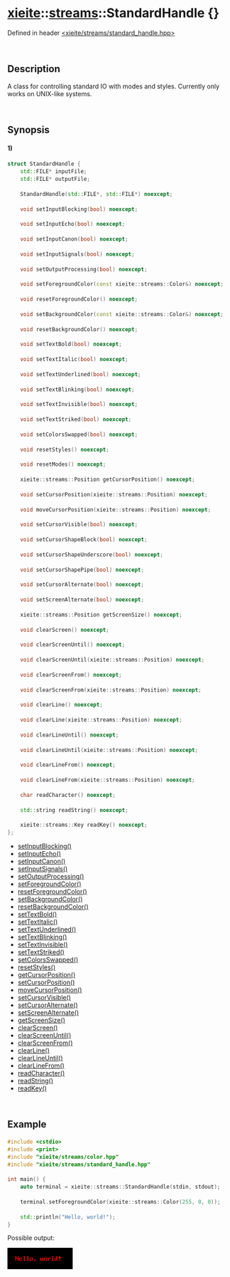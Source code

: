 # [xieite](../../xieite.md)\:\:[streams](../../streams.md)\:\:StandardHandle \{\}
Defined in header [<xieite/streams/standard_handle.hpp>](../../../include/xieite/streams/standard_handle.hpp)

&nbsp;

## Description
A class for controlling standard IO with modes and styles. Currently only works on UNIX-like systems.

&nbsp;

## Synopsis
#### 1)
```cpp
struct StandardHandle {
    std::FILE* inputFile;
    std::FILE* outputFile;

    StandardHandle(std::FILE*, std::FILE*) noexcept;

    void setInputBlocking(bool) noexcept;

    void setInputEcho(bool) noexcept;

    void setInputCanon(bool) noexcept;

    void setInputSignals(bool) noexcept;

    void setOutputProcessing(bool) noexcept;

    void setForegroundColor(const xieite::streams::Color&) noexcept;

    void resetForegroundColor() noexcept;

    void setBackgroundColor(const xieite::streams::Color&) noexcept;

    void resetBackgroundColor() noexcept;

    void setTextBold(bool) noexcept;

    void setTextItalic(bool) noexcept;

    void setTextUnderlined(bool) noexcept;

    void setTextBlinking(bool) noexcept;

    void setTextInvisible(bool) noexcept;

    void setTextStriked(bool) noexcept;

    void setColorsSwapped(bool) noexcept;

    void resetStyles() noexcept;

    void resetModes() noexcept;

    xieite::streams::Position getCursorPosition() noexcept;

    void setCursorPosition(xieite::streams::Position) noexcept;

    void moveCursorPosition(xieite::streams::Position) noexcept;

    void setCursorVisible(bool) noexcept;

    void setCursorShapeBlock(bool) noexcept;

    void setCursorShapeUnderscore(bool) noexcept;

    void setCursorShapePipe(bool) noexcept;

    void setCursorAlternate(bool) noexcept;

    void setScreenAlternate(bool) noexcept;

    xieite::streams::Position getScreenSize() noexcept;

    void clearScreen() noexcept;

    void clearScreenUntil() noexcept;

    void clearScreenUntil(xieite::streams::Position) noexcept;

    void clearScreenFrom() noexcept;

    void clearScreenFrom(xieite::streams::Position) noexcept;

    void clearLine() noexcept;

    void clearLine(xieite::streams::Position) noexcept;

    void clearLineUntil() noexcept;

    void clearLineUntil(xieite::streams::Position) noexcept;

    void clearLineFrom() noexcept;

    void clearLineFrom(xieite::streams::Position) noexcept;

    char readCharacter() noexcept;

    std::string readString() noexcept;

    xieite::streams::Key readKey() noexcept;
};
```
- [setInputBlocking\(\)](./structures/standard_handle/1/set_input_blocking.md)
- [setInputEcho\(\)](./structures/standard_handle/1/set_input_echo.md)
- [setInputCanon\(\)](./structures/standard_handle/1/set_input_canon.md)
- [setInputSignals\(\)](./structures/standard_handle/1/set_input_signals.md)
- [setOutputProcessing\(\)](./structures/standard_handle/1/set_output_processing.md)
- [setForegroundColor\(\)](./structures/standard_handle/1/set_foreground_color.md)
- [resetForegroundColor\(\)](./structures/standard_handle/1/reset_foreground_color.md)
- [setBackgroundColor\(\)](./structures/standard_handle/1/set_background_color.md)
- [resetBackgroundColor\(\)](./structures/standard_handle/1/reset_background_color.md)
- [setTextBold\(\)](./structures/standard_handle/1/set_text_bold.md)
- [setTextItalic\(\)](./structures/standard_handle/1/set_text_italic.md)
- [setTextUnderlined\(\)](./structures/standard_handle/1/set_text_underlined.md)
- [setTextBlinking\(\)](./structures/standard_handle/1/set_text_blinking.md)
- [setTextInvisible\(\)](./structures/standard_handle/1/set_text_visible.md)
- [setTextStriked\(\)](./structures/standard_handle/1/set_text_striked.md)
- [setColorsSwapped\(\)](./structures/standard_handle/1/set_colors_swapped.md)
- [resetStyles\(\)](./structures/standard_handle/1/reset_styles.md)
- [getCursorPosition\(\)](./structures/standard_handle/1/get_cursor_position.md)
- [setCursorPosition\(\)](./structures/standard_handle/1/set_cursor_position.md)
- [moveCursorPosition\(\)](./structures/standard_handle/1/move_cursor_position.md)
- [setCursorVisible\(\)](./structures/standard_handle/1/set_cursor_visible.md)
- [setCursorAlternate\(\)](./structures/standard_handle/1/set_cursor_alternate.md)
- [setScreenAlternate\(\)](./structures/standard_handle/1/set_screen_alternate.md)
- [getScreenSize\(\)](./structures/standard_handle/1/get_screen_size.md)
- [clearScreen\(\)](./structures/standard_handle/1/clear_screen.md)
- [clearScreenUntil\(\)](./structures/standard_handle/1/clear_screen_until.md)
- [clearScreenFrom\(\)](./structures/standard_handle/1/clear_screen_from.md)
- [clearLine\(\)](./structures/standard_handle/1/clear_line.md)
- [clearLineUntil\(\)](./structures/standard_handle/1/clear_line_until.md)
- [clearLineFrom\(\)](./structures/standard_handle/1/clear_line_from.md)
- [readCharacter\(\)](./structures/standard_handle/1/read_character.md)
- [readString\(\)](./structures/standard_handle/1/read_string.md)
- [readKey\(\)](./structures/standard_handle/1/read_key.md)

&nbsp;

## Example
```cpp
#include <cstdio>
#include <print>
#include "xieite/streams/color.hpp"
#include "xieite/streams/standard_handle.hpp"

int main() {
    auto terminal = xieite::streams::StandardHandle(stdin, stdout);

    terminal.setForegroundColor(xieite::streams::Color(255, 0, 0));

    std::println("Hello, world!");
}
```
Possible output:

![output](./structures/standard_handle/1/set_foreground_color.png)

